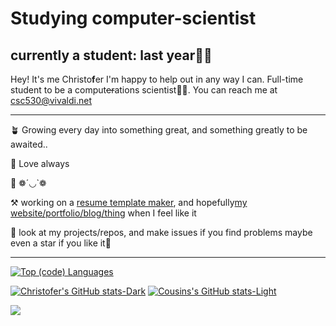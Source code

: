 # Studying computer-scientist

## currently a student: last year😬😁

Hey! It's me Christo**f**er I'm happy to help out in any way I can.
Full-time student to be a comput~~er~~ations scientist👨‍🔬.
You can reach me at csc530@vivaldi.net

---------------------------------------------------------------------------------------------------------------------------------------------------------------------------------------------------------------------------------------------------------------------------------------------------------

🪴 Growing every day into something great, and something greatly to be awaited..

🖤 Love always

🤪 ❁´◡`❁

⚒️ working on a [resume template maker](https://github.com/csc530/resume-builder), and hopefully[my website/portfolio/blog/thing](https://github.com/csc530/my-site) when I feel like it

🌟 look at my projects/repos, and make issues if you find problems maybe even a star if you like it🥹

---------------------------------------------------------------------------------------------------------------------------------------------------------------------------------------------------------------------------------------------------------------------------------------------------------

[![Top (code) Languages](https://github-readme-stats.vercel.app/api/top-langs/?username=csc530&layout=compact&bg_color=90,242938,7395DF&text_color=fefefe)](https://github.com/anuraghazra/github-readme-stats)

[![Christofer's GitHub stats-Dark](https://github-readme-stats.vercel.app/api?username=csc530&show_icons=true&theme=blueberry#gh-dark-mode-only)](https://github.com/anuraghazra/github-readme-stats#gh-dark-mode-only)
[![Cousins's GitHub stats-Light](https://github-readme-stats.vercel.app/api?username=csc530&show_icons=true&theme=buefy#gh-light-mode-only)](https://github.com/anuraghazra/github-readme-stats#gh-light-mode-only)


<!---
csc530/csc530 is a ✨ special ✨ repository because its `README.md` (this file) appears on your GitHub profile.
You can click the Preview link to take a look at your changes.
--->
[![](https://visitcount.itsvg.in/api?id=csc530&label=Site%20Views&icon=5&pretty=true)](https://visitcount.itsvg.in)
